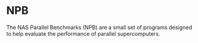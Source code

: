 # NPB
The NAS Parallel Benchmarks (NPB) are a small set of programs designed to help evaluate the performance of parallel supercomputers.
